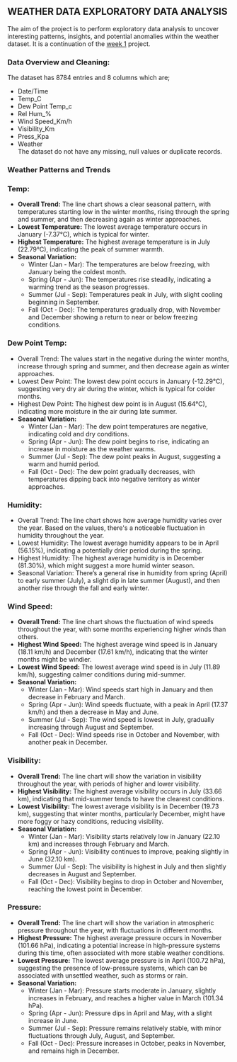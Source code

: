 ## WEATHER DATA EXPLORATORY DATA ANALYSIS
The aim of the project is to perform exploratory data analysis to uncover interesting patterns, insights, and potential anomalies within the weather dataset.
It is a continuation of the [week 1](https://github.com/MorganTheAnalyst/Lux-Academy-Week-1-Project-Python-Sql-for-Data-Science-and-Analysis) project.
### Data Overview and Cleaning:
The dataset has  8784 entries and 8 columns which are;
* Date/Time </br>
* Temp_C </br>
* Dew Point Temp_c </br>
* Rel Hum_% </br>
* Wind Speed_Km/h </br>
* Visibility_Km </br>
* Press_Kpa </br>
* Weather </br>
The dataset do not have any missing, null values or duplicate records.
### Weather Patterns and Trends
### Temp:
* **Overall Trend:** The line chart shows a clear seasonal pattern, with temperatures starting low in the winter months, rising through the spring and summer, and then decreasing again as winter approaches.
* **Lowest Temperature:** The lowest average temperature occurs in January (-7.37°C), which is typical for winter.
* **Highest Temperature:** The highest average temperature is in July (22.79°C), indicating the peak of summer warmth.
* **Seasonal Variation:**</br>
  * Winter (Jan - Mar): The temperatures are below freezing, with January being the coldest month.
  * Spring (Apr - Jun): The temperatures rise steadily, indicating a warming trend as the season progresses.
  * Summer (Jul - Sep): Temperatures peak in July, with slight cooling beginning in September.
  * Fall (Oct - Dec): The temperatures gradually drop, with November and December showing a return to near or below freezing     conditions.
### Dew Point Temp:
* Overall Trend: The values start in the negative during the winter months, increase through spring and summer, and then decrease again as winter approaches.
* Lowest Dew Point: The lowest dew point occurs in January (-12.29°C), suggesting very dry air during the winter, which is typical for colder months.
* Highest Dew Point: The highest dew point is in August (15.64°C), indicating more moisture in the air during late summer.</br>
* **Seasonal Variation:**
  * Winter (Jan - Mar): The dew point temperatures are negative, indicating cold and dry conditions.
  * Spring (Apr - Jun): The dew point begins to rise, indicating an increase in moisture as the weather warms.
  * Summer (Jul - Sep): The dew point peaks in August, suggesting a warm and humid period.
  * Fall (Oct - Dec): The dew point gradually decreases, with temperatures dipping back into negative territory as winter        approaches.
### Humidity:
* Overall Trend: The line chart shows how average humidity varies over the year. Based on the values, there's a noticeable fluctuation in humidity throughout the year.
* Lowest Humidity: The lowest average humidity appears to be in April (56.15%), indicating a potentially drier period during the spring.
* Highest Humidity: The highest average humidity is in December (81.30%), which might suggest a more humid winter season.
* Seasonal Variation: There’s a general rise in humidity from spring (April) to early summer (July), a slight dip in late summer (August), and then another rise through the fall and early winter.
### Wind Speed:
* **Overall Trend:** The line chart shows the fluctuation of wind speeds throughout the year, with some months experiencing higher winds than others.
* **Highest Wind Speed:** The highest average wind speed is in January (18.11 km/h) and December (17.61 km/h), indicating 
that the winter months might be windier.
* **Lowest Wind Speed:** The lowest average wind speed is in July (11.89 km/h), suggesting calmer conditions during mid-summer.
* **Seasonal Variation:** </br>
  * Winter (Jan - Mar): Wind speeds start high in January and then decrease in February and March.
  * Spring (Apr - Jun): Wind speeds fluctuate, with a peak in April (17.37 km/h) and then a decrease in May and June.
  * Summer (Jul - Sep): The wind speed is lowest in July, gradually increasing through August and September.
  * Fall (Oct - Dec): Wind speeds rise in October and November, with another peak in December.
### Visibility:
* **Overall Trend:** The line chart will show the variation in visibility throughout the year, with periods of higher and lower visibility.
* **Highest Visibility:** The highest average visibility occurs in July (33.66 km), indicating that mid-summer tends to have the clearest conditions.
* **Lowest Visibility:** The lowest average visibility is in December (19.73 km), suggesting that winter months, particularly December, might have more foggy or hazy conditions, reducing visibility.
* **Seasonal Variation:**</br>
  * Winter (Jan - Mar): Visibility starts relatively low in January (22.10 km) and increases through February and March.
  * Spring (Apr - Jun): Visibility continues to improve, peaking slightly in June (32.10 km).
  * Summer (Jul - Sep): The visibility is highest in July and then slightly decreases in August and September.
  * Fall (Oct - Dec): Visibility begins to drop in October and November, reaching the lowest point in December.
### Pressure:
* **Overall Trend:** The line chart will show the variation in atmospheric pressure throughout the year, with fluctuations in different months.
* **Highest Pressure:** The highest average pressure occurs in November (101.66 hPa), indicating a potential increase in high-pressure systems during this time, often associated with more stable weather conditions.
* **Lowest Pressure:** The lowest average pressure is in April (100.72 hPa), suggesting the presence of low-pressure systems, which can be associated with unsettled weather, such as storms or rain.
* **Seasonal Variation:** </br>
  * Winter (Jan - Mar): Pressure starts moderate in January, slightly increases in February, and reaches a higher value in 
    March (101.34 hPa).
  * Spring (Apr - Jun): Pressure dips in April and May, with a slight increase in June.
  * Summer (Jul - Sep): Pressure remains relatively stable, with minor fluctuations through July, August, and September.
  * Fall (Oct - Dec): Pressure increases in October, peaks in November, and remains high in December.
